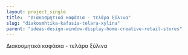 ```yaml
---
layout: project_single
title:  "Διακοσμητικά καφάσια - τελάρα ξύλινα"
slug: "diakosmhtika-kafasia-telara-xylina"
parent: "ideas-design-window-display-home-creative-retail-stores"
---
```

Διακοσμητικά καφάσια - τελάρα ξύλινα